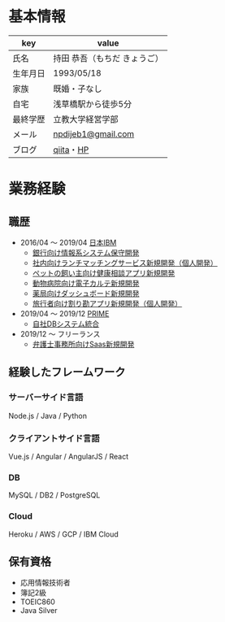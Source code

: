 # 基本情報
|key|value|
|----|----|
|氏名|持田 恭吾（もちだ きょうご）|
|生年月日|1993/05/18|
|家族|既婚・子なし|
|自宅|浅草橋駅から徒歩5分|
|最終学歴|立教大学経営学部|
|メール|npdijeb1@gmail.com|
|ブログ|[qiita](https://qiita.com/kyogom)・[HP](https://kyogom.com)|

# 業務経験
## 職歴
- 2016/04 〜 2019/04 [日本IBM](https://www.ibm.com/) 
  - [銀行向け情報系システム保守開発](./2016_bank.md)
  - [社内向けランチマッチングサービス新規開発（個人開発）](./2016_lunch.md)
  - [ペットの飼い主向け健康相談アプリ新規開発](./2017_dr.md)
  - [動物病院向け電子カルテ新規開発](./2018_karte.md)
  - [薬局向けダッシュボード新規開発](./2018_kr.md)
  - [旅行者向け割り勘アプリ新規開発（個人開発）](./2018_walica.md)
- 2019/04 〜 2019/12 [PRIME](https://primeagain.co.jp/) 
  - [自社DBシステム統合](./2019_db_merge.md)
- 2019/12 〜 フリーランス 
  - [弁護士事務所向けSaas新規開発](./2019_legal.md)

## 経験したフレームワーク
### サーバーサイド言語
Node.js / Java / Python  

### クライアントサイド言語
Vue.js / Angular / AngularJS / React  

### DB
MySQL / DB2 / PostgreSQL  

### Cloud
Heroku / AWS / GCP / IBM Cloud

## 保有資格
- 応用情報技術者  
- 簿記2級  
- TOEIC860  
- Java Silver
